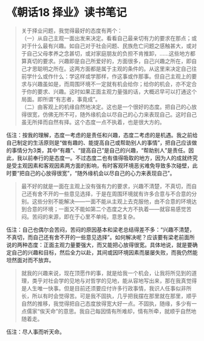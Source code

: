 # 《朝话18 择业》读书笔记

> 关于择业问题，我觉得最好的态度有两个：  
（一）从自己主观一面出发来决定。看看自己最亲切有力的要求在那点；或对于什么最有兴趣。如自己对于社会问题、民族危亡问题之感触甚大，或对于自己父母孝养之念甚切，或对家庭朋友的负担不肯推卸，……这些地方都算真切的要求。兴趣即是自己所爱好的，方面很多，自己兴趣之所在，即自己才思聪明之所在。这两方面都是属于主观的条件的。从这里来决定自己往前学什么或作什么：学这样或学那样，作这事或作那事。但自己主观上的要求与兴趣虽如是，而周围环境不一定就有机会给你；给你的机会，亦不定合于你的要求、兴趣。这时如果正面主观力量强的话，大概迟早可以打通这个局面。即所谓“有志者，事竟成”。  
（二）由客观上的机缘自然地决定。这也是一个很好的态度。把自己的心放得很宽，仿佛无所不可，随外缘机会以尽自己的心力来表现自己。这时自己虽无所择而自然有择。这个态度一点不执着，也是很大方的。

伍注：按我的理解，态度一考虑的是责任和兴趣，态度二考虑的是机遇。我之前给自己制定的生活原则是“做有趣的、能提高自己或帮助别人的事情”，把自己应该做的事情分为3类，其中“有趣”、“提高自己”是自己的兴趣，“帮助别人”是责任。因此，我以前奉行的是态度一。不过态度二也有值得吸取的地方，因为人的成就终究是受主观因素和客观因素两方面的影响，有时客观环境恶劣难免导致多次碰壁，此时要“把自己的心放得很宽”，“随外缘机会以尽自己的心力来表现自己”。

> 最不好的就是一面在主观上没有强有力的要求，兴趣不清楚，不真切，而自己还有舍不开的一些意见选择，于是在周围环境就有许多合意与不合意的分别。这些分别不能解决——一面不能从主观上去克服他，由不合意的环境达到合意的环境；一面又不能如第二个态度之大方不执着——就容易感觉苦闷。苦闷的来源，即在于心里不单纯，意思复杂。

伍注：自己也偶尔会苦闷，苦闷的原因基本和梁老总结得差不多：“兴趣不清楚，不真切，而自己还有舍不开的一些意见选择”。如何解决呢？应该要有梁老前面所说的两种态度：正面主观力量要强大，而又能把心放得很宽。具体地说，就是要确定自己的兴趣和目标，然后全力以赴，其间或因环境因素而屡屡失败，而我仍然能坦然面对而不放弃。

> 就我的兴趣来说，现在顶愿作的事，就是给我一个机会，让我将所见到的道理，类乎对社会学的见地与对哲学的见地，能从容地写出来，那在我真觉得是人生唯一快事。但是目前还须要应付许多行政事情，我识人任事似非所长，所以有时会觉得苦。可是我不固执，几乎把我摆在那里就在那里，顺乎自然的推移，我觉得把自己态度放得宽大好一点。不固执，随缘，多少有一点儒家“俟天命”的意思。我自己每因情有所难却，情有所牵，就顺乎自然地随着走。

伍注：尽人事而听天命。
